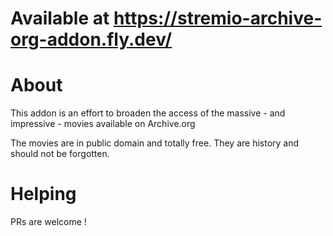 # Available at https://stremio-archive-org-addon.fly.dev/

# About

This addon is an effort to broaden the access of the massive - and impressive - movies available on Archive.org

The movies are in public domain and totally free. They are history and should not be forgotten.

# Helping

PRs are welcome !

